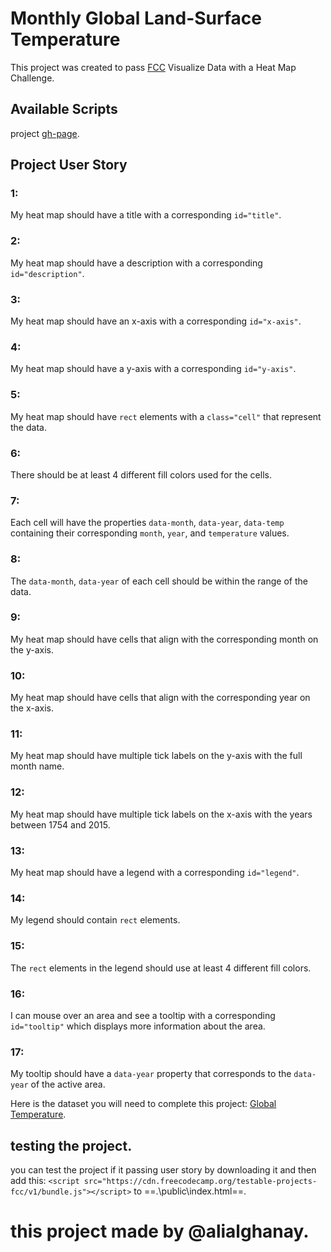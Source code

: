 # Monthly Global Land-Surface Temperature

This project was created to pass [FCC](https://www.freecodecamp.org/) Visualize Data with a Heat Map Challenge.


## Available Scripts

project [gh-page](https://alialghanay.github.io/heat-map/).

## Project User Story 
### 1: 
My heat map should have a title with a corresponding `id="title"`.

### 2:
My heat map should have a description with a corresponding `id="description"`.

### 3:
My heat map should have an x-axis with a corresponding `id="x-axis"`.

### 4:
My heat map should have a y-axis with a corresponding `id="y-axis"`.

### 5:
My heat map should have `rect` elements with a `class="cell"` that represent the data.

### 6:
There should be at least 4 different fill colors used for the cells.

### 7:
Each cell will have the properties `data-month`, `data-year`, `data-temp` containing their corresponding `month`, `year`, and `temperature` values.

### 8:
The `data-month`, `data-year` of each cell should be within the range of the data.

### 9:
My heat map should have cells that align with the corresponding month on the y-axis.

### 10:
My heat map should have cells that align with the corresponding year on the x-axis.

### 11:
My heat map should have multiple tick labels on the y-axis with the full month name.

### 12:
My heat map should have multiple tick labels on the x-axis with the years between 1754 and 2015.

### 13:
My heat map should have a legend with a corresponding `id="legend"`.

### 14:
My legend should contain `rect` elements.

### 15:
The `rect` elements in the legend should use at least 4 different fill colors.

### 16:
I can mouse over an area and see a tooltip with a corresponding `id="tooltip"` which displays more information about the area.

### 17:
My tooltip should have a `data-year` property that corresponds to the `data-year` of the active area.

Here is the dataset you will need to complete this project: [Global Temperature](https://raw.githubusercontent.com/freeCodeCamp/ProjectReferenceData/master/global-temperature.json).

## testing the project.

you can test the project if it passing user story by downloading it and then add this:
`<script src="https://cdn.freecodecamp.org/testable-projects-fcc/v1/bundle.js"></script>`
to ==.\public\index.html==.

# this project made by @alialghanay.